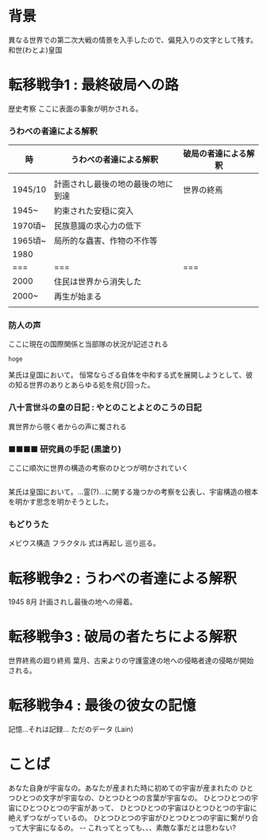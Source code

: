 
# 背景
異なる世界での第二次大戦の情景を入手したので、偏見入りの文字として残す。
和世(わとよ)皇国

# 転移戦争1 : 最終破局への路 
歴史考察 ここに表面の事象が明かされる。

### うわべの者達による解釈
| 時      | うわべの者達による解釈             | 破局の者達による解釈 |
| --      | --                                 | --                   |
|         |                                    |                      |
| 1945/10 | 計画されし最後の地の最後の地に到達 | 世界の終焉           |
| 1945~   | 約束された安穏に突入               |                      |
| 1970頃~ | 民族意識の求心力の低下             |                      |
| 1965頃~ | 局所的な蟲害、作物の不作等         |                      |
| 1980    |                                    |                      |
| ===     | ===                                | ===                  |
| 2000    | 住民は世界から消失した             |                      |
| 2000~   | 再生が始まる                       |                      |
|         |                                    |                      |



### 防人の声
ここに現在の国際関係と当部隊の状況が記述される
```
hoge

```
某氏は皇国において。 恒常ならざる自体を中和する式を展開しようとして、彼の知る世界のありとあらゆる処を飛び回った。


### 八十言世斗の皇の日記 : やとのことよとのこうの日記
異世界から覗く者からの声に魘される

### ■■■■ 研究員の手記 (黒塗り)
ここに順次に世界の構造の考察のひとつが明かされていく
```
```
某氏は皇国において。...霊(?)...に関する幾つかの考察を公表し、宇宙構造の根本を明かす思念を明かそうとした。



### もどりうた
メビウス構造 フラクタル 式は再起し 巡り巡る。


# 転移戦争2 : うわべの者達による解釈
1945 8月 計画されし最後の地への帰着。


# 転移戦争3 : 破局の者たちによる解釈
世界終焉の廻り終焉 葉月、古来よりの守護霊達の地への侵略者達の侵略が開始される。

# 転移戦争4 : 最後の彼女の記憶
記憶...それは記録... ただのデータ (Lain)

# ことば
あなた自身が宇宙なの。あなたが産まれた時に初めての宇宙が産まれたの
ひとつひとつの文字が宇宙なの、ひとつひとつの言葉が宇宙なの。
ひとつひとつの宇宙にひとつひとつの宇宙があって、
ひとつひとつの宇宙はひとつひとつの宇宙に絶えずつながっているの。
ひとつひとつの宇宙がひとつひとつの宇宙に繋がり合って大宇宙になるの。
-- これってとっても、、、素敵な事だとは思わない?
